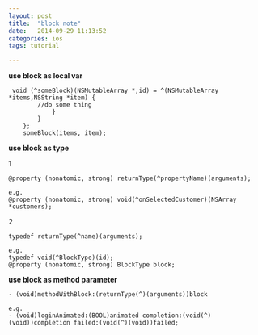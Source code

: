 ```yaml
---
layout: post
title:  "block note"
date:   2014-09-29 11:13:52
categories: ios
tags: tutorial

---
```


**use block as local var**

	 void (^someBlock)(NSMutableArray *,id) = ^(NSMutableArray *items,NSString *item) {
			//do some thing
	            }
	        }
	    };
	    someBlock(items, item);
	    
**use block as type**

1

	@property (nonatomic, strong) returnType(^propertyName)(arguments);
	
	e.g.
	@property (nonatomic, strong) void(^onSelectedCustomer)(NSArray *customers);
	
2

	typedef returnType(^name)(arguments);
	
	e.g.
	typedef void(^BlockType)(id);
	@property (nonatomic, strong) BlockType block;
	
**use block as method parameter**
	
	- (void)methodWithBlock:(returnType(^)(arguments))block

	e.g.
	- (void)loginAnimated:(BOOL)animated completion:(void(^)(void))completion failed:(void(^)(void))failed;